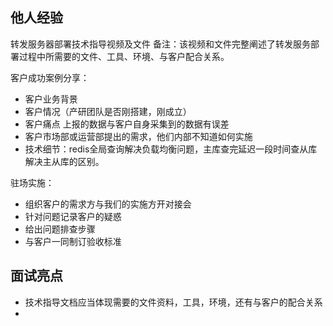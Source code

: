 ## 他人经验

转发服务器部署技术指导视频及文件
备注：该视频和文件完整阐述了转发服务部署过程中所需要的文件、工具、环境、与客户配合关系。

客户成功案例分享：
- 客户业务背景
- 客户情况（产研团队是否刚搭建，刚成立）
- 客户痛点 上报的数据与客户自身采集到的数据有误差
- 客户市场部或运营部提出的需求，他们内部不知道如何实施 
- 技术细节：redis全局查询解决负载均衡问题，主库查完延迟一段时间查从库解决主从库的区别。

驻场实施：
- 组织客户的需求方与我们的实施方开对接会
- 针对问题记录客户的疑惑
- 给出问题排查步骤
- 与客户一同制订验收标准
## 面试亮点
- 技术指导文档应当体现需要的文件资料，工具，环境，还有与客户的配合关系
- 

